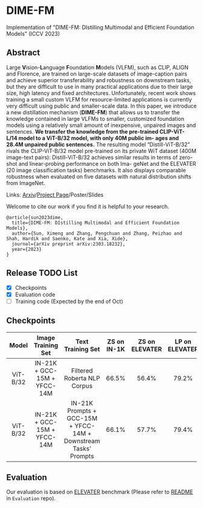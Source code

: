 # DIME-FM
Implementation of "DIME-FM: DIstilling Multimodal and Efficient Foundation Models" (ICCV 2023)

## Abstract
Large **V**ision-**L**anguage **F**oundation **M**odels (VLFM), such as CLIP, ALIGN and Florence, are trained on large-scale datasets of image-caption pairs and achieve superior transferability and robustness on downstream tasks, but they are difficult to use in many practical applications due to their large size, high latency and fixed architectures. Unfortunately, recent work shows training a small custom VLFM for resource-limited applications is currently very difficult using public and smaller-scale data. In this paper, we introduce a new distillation mechanism (**DIME-FM**) that allows us to transfer the knowledge contained in large VLFMs to smaller, customized foundation models using a relatively small amount of inexpensive, unpaired images and sentences. **We transfer the knowledge from the pre-trained CLIP-ViT- L/14 model to a ViT-B/32 model, with only 40M public im- ages and 28.4M unpaired public sentences.** The resulting model “Distill-ViT-B/32” rivals the CLIP-ViT-B/32 model pre-trained on its private WiT dataset (400M image-text pairs): Distill-ViT-B/32 achieves similar results in terms of zero-shot and linear-probing performance on both Ima- geNet and the ELEVATER (20 image classification tasks) benchmarks. It also displays comparable robustness when evaluated on five datasets with natural distribution shifts from ImageNet. 

Links: [Arxiv](https://arxiv.org/abs/2303.18232)/[Project Page](https://cs-people.bu.edu/sunxm/DIME-FM/)/Poster/Slides

Welcome to cite our work if you find it is helpful to your research.
```
@article{sun2023dime,
  title={DIME-FM: DIstilling Multimodal and Efficient Foundation Models},
  author={Sun, Ximeng and Zhang, Pengchuan and Zhang, Peizhao and Shah, Hardik and Saenko, Kate and Xia, Xide},
  journal={arXiv preprint arXiv:2303.18232},
  year={2023}
}
```

## Release TODO List
- [x] Checkpoints
- [x] Evaluation code
- [ ] Training code (Expected by the end of Oct)

## Checkpoints
| Model | Image Training Set | Text Training Set |ZS on IN-1K | ZS on ELEVATER | LP on ELEVATER | Robustness | Download
| :----: | :---: | :---: | :---: | :---: | :---: | :---: | :---: |
| ViT-B/32 | IN-21K + GCC-15M + YFCC-14M | Filtered Roberta NLP Corpus | 66.5% | 56.4% | 79.2% | 50.2% | [ckpt](https://drive.google.com/drive/folders/1P_SY5kJ2CSbXKvGzEWYnnw1c3ufBupYJ?usp=sharing)
| ViT-B/32 | IN-21K + GCC-15M + YFCC-14M | IN-21K Prompts + GCC-15M + YFCC-14M + Downstream Tasks' Prompts | 66.1% | 57.7% |  79.4% | - | [ckpt](https://drive.google.com/drive/folders/1u9bW_J2azACwN4r8SVy88WREw-wIwWom?usp=sharing)

## Evaluation
Our evaluation is based on [ELEVATER](https://github.com/Computer-Vision-in-the-Wild/Elevater_Toolkit_IC) benchmark (Please refer to [README](Evaluation/README.md)  in `Evaluation` repo).